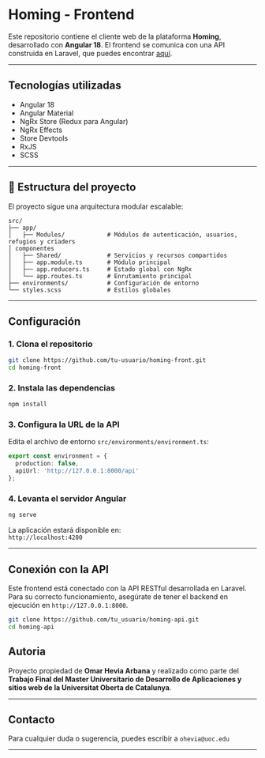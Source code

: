 
# Homing - Frontend 

Este repositorio contiene el cliente web de la plataforma **Homing**, desarrollado con **Angular 18**. El frontend se comunica con una API construida en Laravel, que puedes encontrar [aquí](https://github.com/tu-usuario/homing-api).

---

## Tecnologías utilizadas

- Angular 18
- Angular Material
- NgRx Store (Redux para Angular)
- NgRx Effects
- Store Devtools
- RxJS
- SCSS

---

## 📂 Estructura del proyecto

El proyecto sigue una arquitectura modular escalable:

```
src/
├── app/
│   ├── Modules/            # Módulos de autenticación, usuarios, refugios y criaders
│ componentes
│   ├── Shared/             # Servicios y recursos compartidos
│   ├── app.module.ts       # Módulo principal
│   ├── app.reducers.ts     # Estado global con NgRx
│   └── app.routes.ts       # Enrutamiento principal
├── environments/           # Configuración de entorno
└── styles.scss             # Estilos globales
```
---

## Configuración

### 1. Clona el repositorio

```bash
git clone https://github.com/tu-usuario/homing-front.git
cd homing-front
```

### 2. Instala las dependencias

```bash
npm install
```

### 3. Configura la URL de la API

Edita el archivo de entorno `src/environments/environment.ts`:

```ts
export const environment = {
  production: false,
  apiUrl: 'http://127.0.0.1:8000/api'
};
```

### 4. Levanta el servidor Angular

```bash
ng serve
```

La aplicación estará disponible en:  
`http://localhost:4200`

---

## Conexión con la API

Este frontend está conectado con la API RESTful desarrollada en Laravel. Para su correcto funcionamiento, asegúrate de tener el backend en ejecución en `http://127.0.0.1:8000`.


```bash
git clone https://github.com/tu_usuario/homing-api.git
cd homing-api
```

## Autoria

Proyecto propiedad de **Omar Hevia Arbana**  y realizado como parte del **Trabajo Final del Master Universitario de Desarrollo de Aplicaciones y sitios web de la Universitat Oberta de Catalunya**.

---

## Contacto

Para cualquier duda o sugerencia, puedes escribir a `ohevia@uoc.edu`

---

